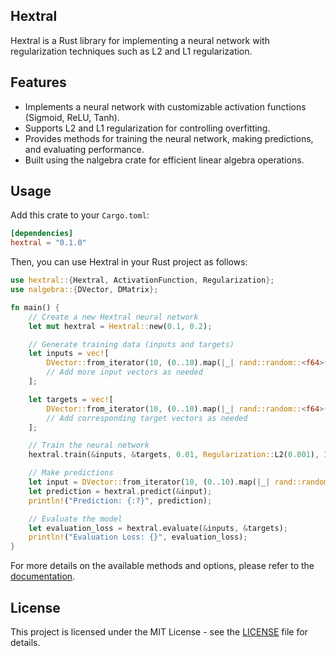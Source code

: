 ## Hextral

Hextral is a Rust library for implementing a neural network with regularization techniques such as L2 and L1 regularization.

## Features

- Implements a neural network with customizable activation functions (Sigmoid, ReLU, Tanh).
- Supports L2 and L1 regularization for controlling overfitting.
- Provides methods for training the neural network, making predictions, and evaluating performance.
- Built using the nalgebra crate for efficient linear algebra operations.

## Usage

Add this crate to your `Cargo.toml`:

```toml
[dependencies]
hextral = "0.1.0"
```

Then, you can use Hextral in your Rust project as follows:

```rust
use hextral::{Hextral, ActivationFunction, Regularization};
use nalgebra::{DVector, DMatrix};

fn main() {
    // Create a new Hextral neural network
    let mut hextral = Hextral::new(0.1, 0.2);

    // Generate training data (inputs and targets)
    let inputs = vec![
        DVector::from_iterator(10, (0..10).map(|_| rand::random::<f64>())),
        // Add more input vectors as needed
    ];

    let targets = vec![
        DVector::from_iterator(10, (0..10).map(|_| rand::random::<f64>())),
        // Add corresponding target vectors as needed
    ];

    // Train the neural network
    hextral.train(&inputs, &targets, 0.01, Regularization::L2(0.001), 100);

    // Make predictions
    let input = DVector::from_iterator(10, (0..10).map(|_| rand::random::<f64>()));
    let prediction = hextral.predict(&input);
    println!("Prediction: {:?}", prediction);

    // Evaluate the model
    let evaluation_loss = hextral.evaluate(&inputs, &targets);
    println!("Evaluation Loss: {}", evaluation_loss);
}
```

For more details on the available methods and options, please refer to the [documentation](https://docs.rs/hextral/).

## License

This project is licensed under the MIT License - see the [LICENSE](LICENSE) file for details.

